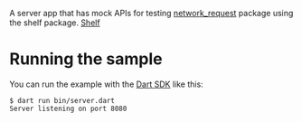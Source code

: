 A server app that has mock APIs for testing [network_request](#) package using the shelf package. [Shelf](https://pub.dev/packages/shelf)

# Running the sample

You can run the example with the [Dart SDK](https://dart.dev/get-dart)
like this:

```
$ dart run bin/server.dart
Server listening on port 8080
```